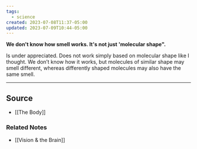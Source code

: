 ```yaml
---
tags:
  - science
created: 2023-07-08T11:37-05:00
updated: 2023-07-09T10:44-05:00
---
```

**We don't know how smell works. It's not just 'molecular shape".**

Is under appreciated. Does not work simply based on molecular shape like I thought. We don’t know how it works, but molecules of similar shape may smell different, whereas differently shaped molecules may also have the same smell.

---

## Source
- [[The Body]]

### Related Notes
- [[Vision & the Brain]]
